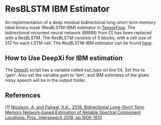 # ResBLSTM IBM Estimator

An implementation of a deep residual bidirectional long-short term memory ideal binary mask (ResBLSTM-IBM) estimator in [TensorFlow](https://www.tensorflow.org/). The bidirectional recurrent neural network (BRNN) from [1] has been replaced with a ResBLSTM. The ResBLSTM consists of 5 blocks, with a cell size of 512 for each LSTM cell. The ResBLSTM-IBM estimator can be found [here](https://github.com/anicolson/DeepXi).

## How to Use DeepXi for IBM estimation
The [DeepXi](https://github.com/anicolson/DeepXi) script has a variable called *out_type* on line 54. Set this to 'gain'. Also set the variable *gain* to 'ibm', and IBM estimates of the given noisy speech will be in the *output* folder.

## References
[1] [Nicolson, A. and Paliwal, K.K., 2018. Bidirectional Long-Short Term Memory Network-based Estimation of Reliable Spectral Component Locations. Proc. Interspeech 2018, pp.1606-1610](https://www.isca-speech.org/archive/Interspeech_2018/pdfs/1134.pdf)